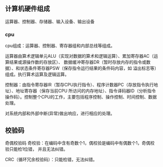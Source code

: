 

## 计算机硬件组成
运算器、控制器、存储器、输入设备、输出设备

### cpu
cpu组成：运算器、控制器、寄存器组和内部总线等组成。

运算器由算术逻辑单元ALU（实现对数据的算术和逻辑运算）、累加寄存器AC（运算结果或源操作数的存放区）、
数据缓冲寄存器DR（暂时存放内存的指令或数据）、和状态条件寄存器PSW（保存指令运行结果的条件码内容，如
溢出标志等）组成。执行算术运算及逻辑运算。

控制器：由指令寄存器IR（暂存CPU执行指令）、程序计数器PC（存放指令执行地址）、地址寄存器（保存当前CPU
所访问的内存地址）、指令译码器ID（分析指令操作码）。控制整个CPU的工作，主要包括程序控制、操作控制、时间控制、数据处理。

对系统内部和外部中断(异常)做出响应，进行相应的处理。

## 校验码
奇偶校验码 奇校验：在编码中含有奇数个1，偶校验是编码中有偶数个1，奇偶校验只能检1位错，
并且无法纠错。

CRC（循环冗余校验码）：只能检错，无法纠错。



